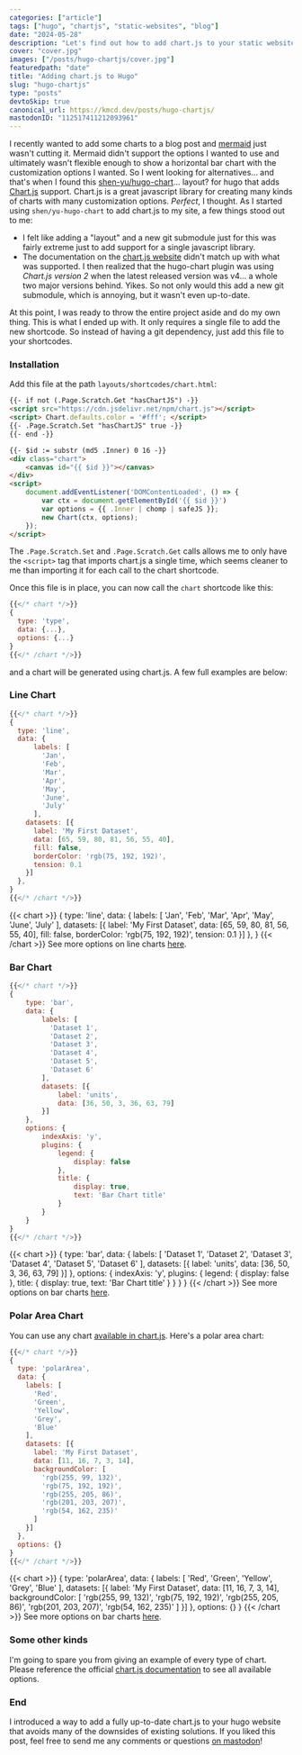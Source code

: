```yaml
---
categories: ["article"]
tags: ["hugo", "chartjs", "static-websites", "blog"]
date: "2024-05-28"
description: "Let's find out how to add chart.js to your static website built with Hugo."
cover: "cover.jpg"
images: ["/posts/hugo-chartjs/cover.jpg"]
featuredpath: "date"
title: "Adding chart.js to Hugo"
slug: "hugo-chartjs"
type: "posts"
devtoSkip: true
canonical_url: https://kmcd.dev/posts/hugo-chartjs/
mastodonID: "112517411212093961"
---
```


I recently wanted to add some charts to a blog post and [mermaid](https://mermaid.live) just wasn't cutting it. Mermaid didn't support the options I wanted to use and ultimately wasn't flexible enough to show a horizontal bar chart with the customization options I wanted. So I went looking for alternatives... and that's when I found this [shen-yu/hugo-chart](https://github.com/shen-yu/hugo-chart)... layout? for hugo that adds [Chart.js](https://www.chartjs.org/) support. Chart.js is a great javascript library for creating many kinds of charts with many customization options. *Perfect*, I thought. As I started using `shen/yu-hugo-chart` to add chart.js to my site, a few things stood out to me:

- I felt like adding a "layout" and a new git submodule just for this was fairly extreme just to add support for a single javascript library.
- The documentation on the [chart.js website](https://www.chartjs.org/) didn't match up with what was supported. I then realized that the hugo-chart plugin was using *Chart.js version 2* when the latest released version was v4... a whole two major versions behind. Yikes. So not only would this add a new git submodule, which is annoying, but it wasn't even up-to-date.

At this point, I was ready to throw the entire project aside and do my own thing. This is what I ended up with. It only requires a single file to add the new shortcode. So instead of having a git dependency, just add this file to your shortcodes.

### Installation
Add this file at the path `layouts/shortcodes/chart.html`:
```html
{{- if not (.Page.Scratch.Get "hasChartJS") -}}
<script src="https://cdn.jsdelivr.net/npm/chart.js"></script>
<script> Chart.defaults.color = '#fff'; </script>
{{- .Page.Scratch.Set "hasChartJS" true -}}
{{- end -}}

{{- $id := substr (md5 .Inner) 0 16 -}}
<div class="chart">
    <canvas id="{{ $id }}"></canvas>
</div>
<script>
    document.addEventListener('DOMContentLoaded', () => {
        var ctx = document.getElementById('{{ $id }}')
        var options = {{ .Inner | chomp | safeJS }};
        new Chart(ctx, options);
    });
</script>
```

The `.Page.Scratch.Set` and `.Page.Scratch.Get` calls allows me to only have the `<script>` tag that imports chart.js a single time, which seems cleaner to me than importing it for each call to the chart shortcode.

Once this file is in place, you can now call the `chart` shortcode like this:
```javascript
{{</* chart */>}}
{
  type: 'type',
  data: {...},
  options: {...}
}
{{</* /chart */>}}
```
and a chart will be generated using chart.js. A few full examples are below:

### Line Chart
```javascript
{{</* chart */>}}
{
  type: 'line',
  data: {
      labels: [
        'Jan',
        'Feb',
        'Mar',
        'Apr',
        'May',
        'June',
        'July'
      ],
    datasets: [{
      label: 'My First Dataset',
      data: [65, 59, 80, 81, 56, 55, 40],
      fill: false,
      borderColor: 'rgb(75, 192, 192)',
      tension: 0.1
    }]
  },
}
{{</* /chart */>}}
```

{{< chart >}}
{
  type: 'line',
  data: {
      labels: [
        'Jan',
        'Feb',
        'Mar',
        'Apr',
        'May',
        'June',
        'July'
      ],
    datasets: [{
      label: 'My First Dataset',
      data: [65, 59, 80, 81, 56, 55, 40],
      fill: false,
      borderColor: 'rgb(75, 192, 192)',
      tension: 0.1
    }]
  },
}
{{< /chart >}}
See more options on line charts [here](https://www.chartjs.org/docs/latest/charts/line.html).

### Bar Chart
```javascript
{{</* chart */>}}
{
    type: 'bar',
    data: {
        labels: [
          'Dataset 1',
          'Dataset 2',
          'Dataset 3',
          'Dataset 4',
          'Dataset 5',
          'Dataset 6'
        ],
        datasets: [{
            label: 'units',
            data: [36, 50, 3, 36, 63, 79]
        }]
    },
    options: {
        indexAxis: 'y',
        plugins: {
            legend: {
                display: false
            },
            title: {
                display: true,
                text: 'Bar Chart title'
            }
        }
    }
}
{{</* /chart */>}}
```

{{< chart >}}
{
    type: 'bar',
    data: {
        labels: [
          'Dataset 1',
          'Dataset 2',
          'Dataset 3',
          'Dataset 4',
          'Dataset 5',
          'Dataset 6'
        ],
        datasets: [{
            label: 'units',
            data: [36, 50, 3, 36, 63, 79]
        }]
    },
    options: {
        indexAxis: 'y',
        plugins: {
            legend: {
                display: false
            },
            title: {
                display: true,
                text: 'Bar Chart title'
            }
        }
    }
}
{{< /chart >}}
See more options on bar charts [here](https://www.chartjs.org/docs/latest/charts/bar.html).

### Polar Area Chart
You can use any chart [available in chart.js](https://www.chartjs.org/docs/latest/). Here's a polar area chart:
```javascript
{{</* chart */>}}
{
  type: 'polarArea',
  data: {
    labels: [
      'Red',
      'Green',
      'Yellow',
      'Grey',
      'Blue'
    ],
    datasets: [{
      label: 'My First Dataset',
      data: [11, 16, 7, 3, 14],
      backgroundColor: [
        'rgb(255, 99, 132)',
        'rgb(75, 192, 192)',
        'rgb(255, 205, 86)',
        'rgb(201, 203, 207)',
        'rgb(54, 162, 235)'
      ]
    }]
  },
  options: {}
}
{{</* /chart */>}}
```

{{< chart >}}
{
  type: 'polarArea',
  data: {
    labels: [
      'Red',
      'Green',
      'Yellow',
      'Grey',
      'Blue'
    ],
    datasets: [{
      label: 'My First Dataset',
      data: [11, 16, 7, 3, 14],
      backgroundColor: [
        'rgb(255, 99, 132)',
        'rgb(75, 192, 192)',
        'rgb(255, 205, 86)',
        'rgb(201, 203, 207)',
        'rgb(54, 162, 235)'
      ]
    }]
  },
  options: {}
}
{{< /chart >}}
See more options on bar charts [here](https://www.chartjs.org/docs/latest/charts/polar.html).

### Some other kinds
I'm going to spare you from giving an example of every type of chart. Please reference the official [chart.js documentation](https://www.chartjs.org/docs/latest/) to see all available options.


### End
I introduced a way to add a fully up-to-date chart.js to your hugo website that avoids many of the downsides of existing solutions. If you liked this post, feel free to send me any comments or questions [on mastodon](https://infosec.exchange/@sudorandom)!
